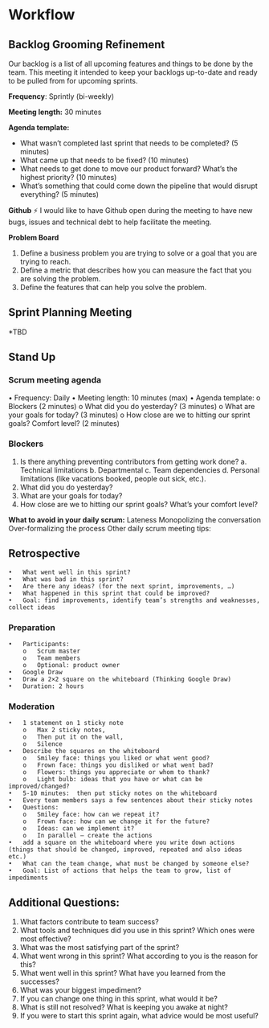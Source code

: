 # Workflow

## Backlog Grooming Refinement

Our backlog is a list of all upcoming features and things to be done by the team. This meeting it intended to keep your backlogs up-to-date and ready to be pulled from for upcoming sprints.

**Frequency**: Sprintly (bi-weekly)

**Meeting length:** 30 minutes

**Agenda template:**
* What wasn’t completed last sprint that needs to be completed? (5 minutes)
* What came up that needs to be fixed? (10 minutes)
* What needs to get done to move our product forward? What’s the highest priority? (10 minutes)
* What’s something that could come down the pipeline that would disrupt everything? (5 minutes)

**Github**
⚡️ I would like to have Github open during the meeting to have new bugs, issues and technical debt to help facilitate the meeting.

**Problem Board**
1.	Define a business problem you are trying to solve or a goal that you are trying to reach.
2.	Define a metric that describes how you can measure the fact that you are solving the problem.
3.	Define the features that can help you solve the problem.

## Sprint Planning Meeting
*TBD


## Stand Up
### Scrum meeting agenda
•	Frequency: Daily
•	Meeting length: 10 minutes (max)
•	Agenda template:
o	Blockers (2 minutes)
o	What did you do yesterday? (3 minutes)
o	What are your goals for today? (3 minutes)
o	How close are we to hitting our sprint goals? Comfort level? (2 minutes)

### Blockers
1.	Is there anything preventing contributors from getting work done? 
a.	Technical limitations
b.	Departmental 
c.	Team dependencies
d.	Personal limitations (like vacations booked, people out sick, etc.).
2.	What did you do yesterday?
3.	What are your goals for today?
4.	How close are we to hitting our sprint goals? What’s your comfort level?

**What to avoid in your daily scrum:**
Lateness
Monopolizing the conversation
Over-formalizing the process
Other daily scrum meeting tips:



## Retrospective

    •	What went well in this sprint?
    •	What was bad in this sprint?
    •	Are there any ideas? (for the next sprint, improvements, …)
    •	What happened in this sprint that could be improved?
    •	Goal: find improvements, identify team’s strengths and weaknesses, collect ideas

### Preparation
    •	Participants:
        o	Scrum master
        o	Team members
        o	Optional: product owner
    •	Google Draw
    •	Draw a 2×2 square on the whiteboard (Thinking Google Draw)
    •	Duration: 2 hours

### Moderation
    •	1 statement on 1 sticky note
        o	Max 2 sticky notes, 
        o	Then put it on the wall, 
        o	Silence
    •	Describe the squares on the whiteboard
        o	Smiley face: things you liked or what went good?
        o	Frown face: things you disliked or what went bad?
        o	Flowers: things you appreciate or whom to thank?
        o	Light bulb: ideas that you have or what can be improved/changed?
    •	5-10 minutes:  then put sticky notes on the whiteboard
    •	Every team members says a few sentences about their sticky notes
    •	Questions:
        o	Smiley face: how can we repeat it?
        o	Frown face: how can we change it for the future?
        o	Ideas: can we implement it?
        o	In parallel – create the actions
    •	add a square on the whiteboard where you write down actions (things that should be changed, improved, repeated and also ideas etc.)
    •	What can the team change, what must be changed by someone else?
    •	Goal: List of actions that helps the team to grow, list of impediments
 
## Additional Questions:
1.	What factors contribute to team success?
2.	What tools and techniques did you use in this sprint? Which ones were most effective?
3.	What was the most satisfying part of the sprint?
4.	What went wrong in this sprint? What according to you is the reason for this?
5.	What went well in this sprint? What have you learned from the successes?
6.	What was your biggest impediment?
7.	If you can change one thing in this sprint, what would it be?
8.	What is still not resolved? What is keeping you awake at night?
9.	If you were to start this sprint again, what advice would be most useful?



